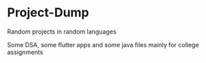 # Project-Dump

Random projects in random languages

Some DSA, some flutter apps and some java files mainly for college assignments
